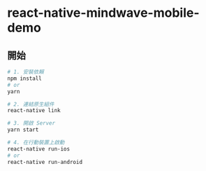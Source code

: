 # react-native-mindwave-mobile-demo

## 開始
```bash
# 1. 安裝依賴
npm install
# or
yarn

# 2. 連結原生組件
react-native link

# 3. 開啟 Server
yarn start

# 4. 在行動裝置上啟動
react-native run-ios
# or
react-native run-android
```